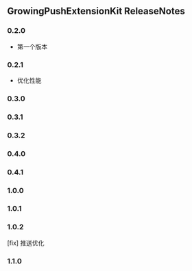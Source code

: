 ## GrowingPushExtensionKit ReleaseNotes

### 0.2.0

* 第一个版本

### 0.2.1

* 优化性能

### 0.3.0

### 0.3.1

### 0.3.2

### 0.4.0

### 0.4.1

### 1.0.0

### 1.0.1

### 1.0.2
[fix] 推送优化

### 1.1.0
